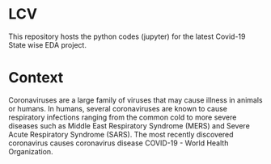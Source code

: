 # LCV
This repository hosts the python codes (jupyter) for the latest Covid-19 State wise EDA project.

# Context
Coronaviruses are a large family of viruses that may cause illness in animals or humans. In humans, several coronaviruses are known to cause respiratory infections ranging from the common cold to more severe diseases such as Middle East Respiratory Syndrome (MERS) and Severe Acute Respiratory Syndrome (SARS). The most recently discovered coronavirus causes coronavirus disease COVID-19 - World Health Organization.
